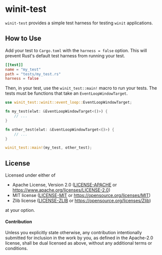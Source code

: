 # winit-test

`winit-test` provides a simple test harness for testing `winit` applications.

## How to Use

Add your test to `Cargo.toml` with the `harness = false` option. This will prevent Rust's default test harness from running your test.

```toml
[[test]]
name = "my_test"
path = "tests/my_test.rs"
harness = false
```

Then, in your test, use the `winit_test::main!` macro to run your tests. The tests must be functions that take an `EventLoopWindowTarget`.

```rust
use winit_test::winit::event_loop::EventLoopWindowTarget;

fn my_test(elwt: &EventLoopWindowTarget<()>) {
    // ...
}

fn other_test(elwt: &EventLoopWindowTarget<()>) {
    // ...
}

winit_test::main!(my_test, other_test);
```

## License

Licensed under either of

 * Apache License, Version 2.0 ([LICENSE-APACHE](LICENSE-APACHE) or https://www.apache.org/licenses/LICENSE-2.0)
 * MIT license ([LICENSE-MIT](LICENSE-MIT) or https://opensource.org/licenses/MIT)
 * Zlib license ([LICENSE-ZLIB](LICENSE-ZLIB) or https://opensource.org/licenses/Zlib)

at your option.

#### Contribution

Unless you explicitly state otherwise, any contribution intentionally submitted
for inclusion in the work by you, as defined in the Apache-2.0 license, shall be
dual licensed as above, without any additional terms or conditions.

